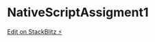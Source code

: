 # NativeScriptAssigment1

[Edit on StackBlitz ⚡️](https://stackblitz.com/edit/nativescript-stackblitz-templates-b1nkjr)